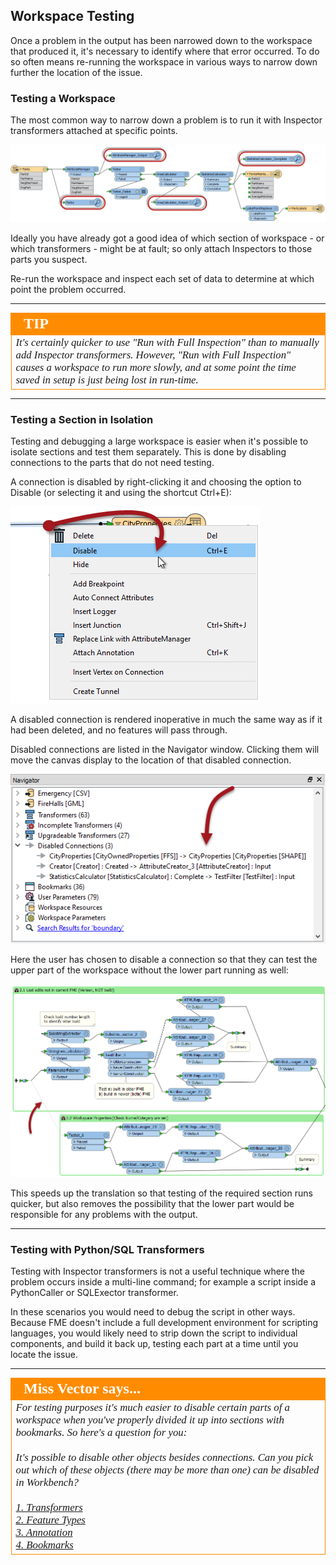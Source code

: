 ## Workspace Testing ##

Once a problem in the output has been narrowed down to the workspace that produced it, it's necessary to identify where that error occurred. To do so often means re-running the workspace in various ways to narrow down further the location of the issue.

### Testing a Workspace ###

The most common way to narrow down a problem is to run it with Inspector transformers attached at specific points.

![](./Images/Img3.083.MultipleInspectors.png)

Ideally you have already got a good idea of which section of workspace - or which transformers - might be at fault; so only attach Inspectors to those parts you suspect.

Re-run the workspace and inspect each set of data to determine at which point the problem occurred.

---

<!--Tip Section--> 

<table style="border-spacing: 0px">
<tr>
<td style="vertical-align:middle;background-color:darkorange;border: 2px solid darkorange">
<i class="fa fa-info-circle fa-lg fa-pull-left fa-fw" style="color:white;padding-right: 12px;vertical-align:text-top"></i>
<span style="color:white;font-size:x-large;font-weight: bold;font-family:serif">TIP</span>
</td>
</tr>

<tr>
<td style="border: 1px solid darkorange">
<span style="font-family:serif; font-style:italic; font-size:larger">
It's certainly quicker to use "Run with Full Inspection" than to manually add Inspector transformers. However, "Run with Full Inspection" causes a workspace to run more slowly, and at some point the time saved in setup is just being lost in run-time.
</span>
</td>
</tr>
</table>

---

### Testing a Section in Isolation ###

Testing and debugging a large workspace is easier when it's possible to isolate sections and test them separately. This is done by disabling connections to the parts that do not need testing. 

A connection is disabled by right-clicking it and choosing the option to Disable (or selecting it and using the shortcut Ctrl+E):

![](./Images/Img3.068.DisableConnection.png)

A disabled connection is rendered inoperative in much the same way as if it had been deleted, and no features will pass through.

Disabled connections are listed in the Navigator window. Clicking them will move the canvas display to the location of that disabled connection.

![](./Images/Img3.069.DisabledConnectionsInNavigator.png)

Here the user has chosen to disable a connection so that they can test the upper part of the workspace without the lower part running as well: 

![](./Images/Img3.070.DisabledConnectionsInCanvas.png)

This speeds up the translation so that testing of the required section runs quicker, but also removes the possibility that the lower part would be responsible for any problems with the output.

---

### Testing with Python/SQL Transformers ###

Testing with Inspector transformers is not a useful technique where the problem occurs inside a multi-line command; for example a script inside a PythonCaller or SQLExector transformer.

In these scenarios you would need to debug the script in other ways. Because FME doesn't include a full development environment for scripting languages, you would likely need to strip down the script to individual components, and build it back up, testing each part at a time until you locate the issue. 

---

<!--Person X Says Section-->

<table style="border-spacing: 0px">
<tr>
<td style="vertical-align:middle;background-color:darkorange;border: 2px solid darkorange">
<i class="fa fa-quote-left fa-lg fa-pull-left fa-fw" style="color:white;padding-right: 12px;vertical-align:text-top"></i>
<span style="color:white;font-size:x-large;font-weight: bold;font-family:serif">Miss Vector says...</span>
</td>
</tr>

<tr>
<td style="border: 1px solid darkorange">
<span style="font-family:serif; font-style:italic; font-size:larger">
For testing purposes it's much easier to disable certain parts of a workspace when you've properly divided it up into sections with bookmarks. So here's a question for you:
<br><br>It's possible to disable other objects besides connections. Can you pick out which of these objects (there may be more than one) can be disabled in Workbench?
<br><br><a href="http://52.73.3.37/fmedatastreaming/Manual/QAResponse2017.fmw?chapter=3&question=3&answer=1&DestDataset_TEXTLINE=C%3A%5CFMEOutput%5CQAResponse.html">1. Transformers
<br><a href="http://52.73.3.37/fmedatastreaming/Manual/QAResponse2017.fmw?chapter=3&question=3&answer=2&DestDataset_TEXTLINE=C%3A%5CFMEOutput%5CQAResponse.html">2. Feature Types
<br><a href="http://52.73.3.37/fmedatastreaming/Manual/QAResponse2017.fmw?chapter=3&question=3&answer=3&DestDataset_TEXTLINE=C%3A%5CFMEOutput%5CQAResponse.html">3. Annotation
<br><a href="http://52.73.3.37/fmedatastreaming/Manual/QAResponse2017.fmw?chapter=3&question=3&answer=4&DestDataset_TEXTLINE=C%3A%5CFMEOutput%5CQAResponse.html">4. Bookmarks
</span>
</td>
</tr>
</table>